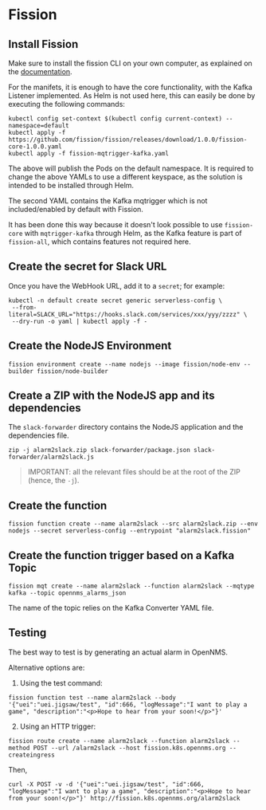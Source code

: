 # Fission

## Install Fission

Make sure to install the fission CLI on your own computer, as explained on the [documentation](https://docs.fission.io/installation/).

For the manifets, it is enough to have the core functionality, with the Kafka Listener implemented. As Helm is not used here, this can easily be done by executing the following commands:

```shell
kubectl config set-context $(kubectl config current-context) --namespace=default
kubectl apply -f https://github.com/fission/fission/releases/download/1.0.0/fission-core-1.0.0.yaml
kubectl apply -f fission-mqtrigger-kafka.yaml
```

The above will publish the Pods on the default namespace. It is required to change the above YAMLs to use a different keyspace, as the solution is intended to be installed through Helm.

The second YAML contains the Kafka mqtrigger which is not included/enabled by default with Fission.

It has been done this way because it doesn't look possible to use `fission-core` with `mqtrigger-kafka` through Helm, as the Kafka feature is part of `fission-all`, which contains features not required here.

## Create the secret for Slack URL

Once you have the WebHook URL, add it to a `secret`; for example:

```shell
kubectl -n default create secret generic serverless-config \
 --from-literal=SLACK_URL="https://hooks.slack.com/services/xxx/yyy/zzzz" \
 --dry-run -o yaml | kubectl apply -f -
```

## Create the NodeJS Environment

```shell
fission environment create --name nodejs --image fission/node-env --builder fission/node-builder
```

## Create a ZIP with the NodeJS app and its dependencies

The `slack-forwarder` directory contains the NodeJS application and the dependencies file.

```shell
zip -j alarm2slack.zip slack-forwarder/package.json slack-forwarder/alarm2slack.js
```

> IMPORTANT: all the relevant files should be at the root of the ZIP (hence, the `-j`).

## Create the function

```shell
fission function create --name alarm2slack --src alarm2slack.zip --env nodejs --secret serverless-config --entrypoint "alarm2slack.fission"
```

## Create the function trigger based on a Kafka Topic

```shell
fission mqt create --name alarm2slack --function alarm2slack --mqtype kafka --topic opennms_alarms_json
```

The name of the topic relies on the Kafka Converter YAML file.

## Testing

The best way to test is by generating an actual alarm in OpenNMS.

Alternative options are:

1) Using the test command:

```shell
fission function test --name alarm2slack --body '{"uei":"uei.jigsaw/test", "id":666, "logMessage":"I want to play a game", "description":"<p>Hope to hear from your soon!</p>"}'
```

2) Using an HTTP trigger:

```shell
fission route create --name alarm2slack --function alarm2slack --method POST --url /alarm2slack --host fission.k8s.opennms.org --createingress
```

Then,

```shell
curl -X POST -v -d '{"uei":"uei.jigsaw/test", "id":666, "logMessage":"I want to play a game", "description":"<p>Hope to hear from your soon!</p>"}' http://fission.k8s.opennms.org/alarm2slack
```